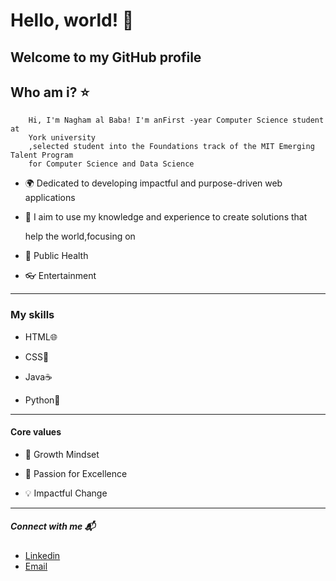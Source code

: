  # Hello, world! 💫

 ## Welcome to my GitHub profile

  ## Who am i? ⭐️

        Hi, I'm Nagham al Baba! I'm anFirst -year Computer Science student at
        York university 
        ,selected student into the Foundations track of the MIT Emerging Talent Program
        for Computer Science and Data Science 
      
- 🌍 Dedicated to developing impactful and purpose-driven web applications

- 🌱 I aim to use my knowledge and experience to create solutions that
  
   help the world,focusing on
  
- 💊 Public Health
  
- 👓 Entertainment

---

  ### My skills
  
- HTML🌐
  
- CSS🎨
  
- Java☕️
  
- Python🐍

---

 #### Core values
 
- 🌟  Growth Mindset
  
- 🚀  Passion for Excellence

- 💡  Impactful Change

---

 ##### Connect with me 📬

- [Linkedin](linkedin.com/in/nagham-al-baba-457958339)
- [Email](naghambaba1@gmail.com)
